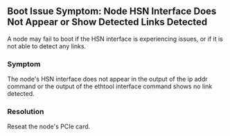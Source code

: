 
## Boot Issue Symptom: Node HSN Interface Does Not Appear or Show Detected Links Detected

A node may fail to boot if the HSN interface is experiencing issues, or if it is not able to detect any links.

### Symptom

The node's HSN interface does not appear in the output of the ip addr command or the output of the ethtool interface command shows no link detected.

### Resolution

Reseat the node's PCIe card.



